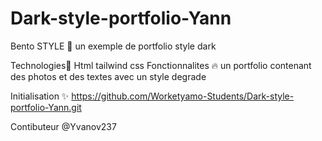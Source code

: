 # Dark-style-portfolio-Yann
Bento STYLE 📝
un exemple de portfolio style dark

Technologies🚀
Html
tailwind css
Fonctionnalites 🔥
un portfolio contenant des photos et des textes avec un style degrade

Initialisation ✨
https://github.com/Worketyamo-Students/Dark-style-portfolio-Yann.git

Contibuteur
@Yvanov237